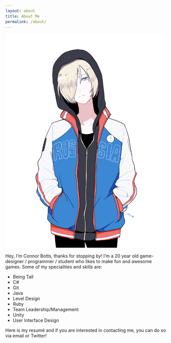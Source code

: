 ```yaml
---
layout: about
title: About Me
permalink: /about/
---
```


![Connor Botts](/img/59671567_p0.png)

Hey, I’m Connor Botts, thanks for stopping by! I’m a 20 year old game-designer / programmer / student who likes to make fun and awesome games. Some of my specialities and skills are:

* Being Tall
* C#
* Git
* Java
* Level Design
* Ruby
* Team Leadership/Management
* Unity
* User Interface Design

Here is my resumé and if you are interested in contacting me, you can do so via email or Twitter!
